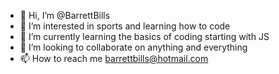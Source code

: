 - 👋 Hi, I’m @BarrettBills
- 👀 I’m interested in sports and learning how to code
- 🌱 I’m currently learning the basics of coding starting with JS
- 💞️ I’m looking to collaborate on anything and everything
- 📫 How to reach me barrettbills@hotmail.com

<!---
BarrettBills/BarrettBills is a ✨ special ✨ repository because its `README.md` (this file) appears on your GitHub profile.
You can click the Preview link to take a look at your changes.
--->
